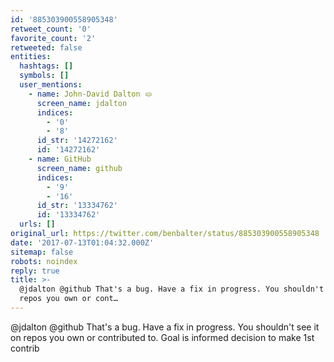 ```yaml
---
id: '885303900558905348'
retweet_count: '0'
favorite_count: '2'
retweeted: false
entities:
  hashtags: []
  symbols: []
  user_mentions:
    - name: John-David Dalton 🫓
      screen_name: jdalton
      indices:
        - '0'
        - '8'
      id_str: '14272162'
      id: '14272162'
    - name: GitHub
      screen_name: github
      indices:
        - '9'
        - '16'
      id_str: '13334762'
      id: '13334762'
  urls: []
original_url: https://twitter.com/benbalter/status/885303900558905348
date: '2017-07-13T01:04:32.000Z'
sitemap: false
robots: noindex
reply: true
title: >-
  @jdalton @github That's a bug. Have a fix in progress. You shouldn't see it on
  repos you own or cont…
---
```


@jdalton @github That's a bug. Have a fix in progress. You shouldn't see it on repos you own or contributed to. Goal is informed decision to make 1st contrib